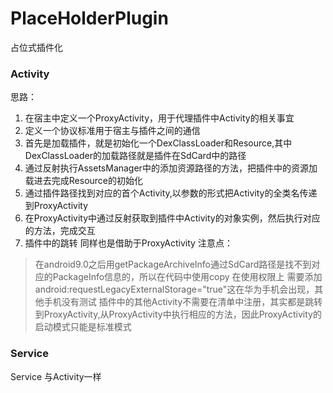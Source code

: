 # PlaceHolderPlugin
占位式插件化
### Activity
思路：
   1. 在宿主中定义一个ProxyActivity，用于代理插件中Activity的相关事宜
   2. 定义一个协议标准用于宿主与插件之间的通信
   3. 首先是加载插件，就是初始化一个DexClassLoader和Resource,其中DexClassLoader的加载路径就是插件在SdCard中的路径
   4. 通过反射执行AssetsManager中的添加资源路径的方法，把插件中的资源加载进去完成Resource的初始化
   5. 通过插件路径找到对应的首个Activity,以参数的形式把Activity的全类名传递到ProxyActivity
   6. 在ProxyActivity中通过反射获取到插件中Activity的对象实例，然后执行对应的方法，完成交互
   7. 插件中的跳转 同样也是借助于ProxyActivity
 注意点：
 > 在android9.0之后用getPackageArchiveInfo通过SdCard路径是找不到对应的PackageInfo信息的，所以在代码中使用copy
 > 在使用权限上 需要添加 android:requestLegacyExternalStorage="true"这在华为手机会出现，其他手机没有测试
 > 插件中的其他Activity不需要在清单中注册，其实都是跳转到ProxyActivity,从ProxyActivity中执行相应的方法，因此ProxyActivity的启动模式只能是标准模式
 
### Service
  Service 与Activity一样
  
